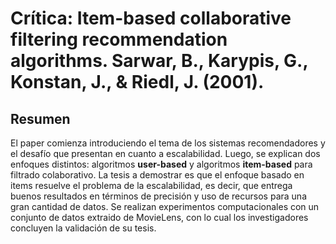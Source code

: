 # Crítica: Item-based collaborative filtering recommendation algorithms. Sarwar, B., Karypis, G., Konstan, J., & Riedl, J. (2001).

## Resumen

El paper comienza introduciendo el tema de los sistemas recomendadores y el desafío que presentan en cuanto a escalabilidad. Luego, se explican dos enfoques distintos: algoritmos **user-based** y algoritmos **item-based** para filtrado colaborativo. La tesis a demostrar es que el enfoque basado en items resuelve el problema de la escalabilidad, es decir, que entrega buenos resultados en términos de precisión y uso de recursos para una gran cantidad de datos. Se realizan experimentos computacionales con un conjunto de datos extraido de MovieLens, con lo cual los investigadores concluyen la validación de su tesis.   

